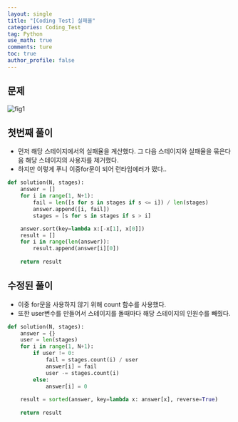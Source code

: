 ```yaml
---
layout: single
title: "[Coding Test] 실패율"
categories: Coding_Test
tag: Python
use_math: true
comments: ture
toc: true
author_profile: false
---
```



## 문제 

![fig1]({{site.url}}/images/2023-05-20-ct1/문제설명.png)

## 첫번째 풀이

* 먼저 해당 스테이지에서의 실패율을 계산했다. 그 다음 스테이지와 실패율을 묶은다음 해당 스테이지의 사용자를 제거했다.
* 하지만 이렇게 푸니 이중for문이 되어 런타임에러가 떴다..

```python
def solution(N, stages):
    answer = []
    for i in range(1, N+1):
        fail = len([s for s in stages if s <= i]) / len(stages)
        answer.append([i, fail])
        stages = [s for s in stages if s > i]

    answer.sort(key=lambda x:[-x[1], x[0]])
    result = []
    for i in range(len(answer)):
        result.append(answer[i][0])
        
    return result
```

## 수정된 풀이

* 이중 for문을 사용하지 않기 위해 count 함수를 사용했다.
* 또한 user변수를 만들어서 스테이지를 돌때마다 해당 스테이지의 인원수를 빼줬다.

```python
def solution(N, stages):
    answer = {}
    user = len(stages)
    for i in range(1, N+1):
        if user != 0:
            fail = stages.count(i) / user
            answer[i] = fail
            user -= stages.count(i)
        else:
            answer[i] = 0
        
    result = sorted(answer, key=lambda x: answer[x], reverse=True)
        
    return result
```